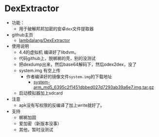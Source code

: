 # DexExtractor

* 功能：
  * 用于破解邦邦加密的安卓`dex`文件提取器
* github主页
  * [lambdalang/DexExtractor](https://github.com/lambdalang/DexExtractor)
* 使用说明
  * 4.4的虚拟机 编译好了libdvm。
  * 代码github上，脱梆梆的壳，别的没测试
  * 把dexdump出来，然后base64解码下，然后odex2dex，没了
  * system.img 有空上传
    * 作者编译好的镜像文件`system.img`的下载地址
      * [system-arm_md5_6395c2f1451dbbed027d7293ab39a6e7.img.tar.gz](https://pan.baidu.com/s/1jG3WQMU)
  * 启动模拟器加上sdcard
* 注意
  * apk没有写权限的反编译了加上write就好了。
* 支持
  * 梆梆加固
  * 爱加密（新版本没事）
  * 其他，暂时没测试
